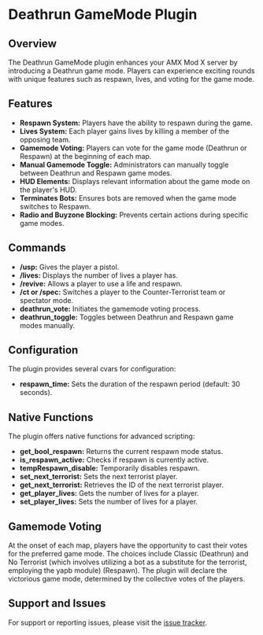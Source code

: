 # Deathrun GameMode Plugin

## Overview

The Deathrun GameMode plugin enhances your AMX Mod X server by introducing a Deathrun game mode. Players can experience exciting rounds with unique features such as respawn, lives, and voting for the game mode.

## Features

- **Respawn System:** Players have the ability to respawn during the game.
- **Lives System:** Each player gains lives by killing a member of the opposing team.
- **Gamemode Voting:** Players can vote for the game mode (Deathrun or Respawn) at the beginning of each map.
- **Manual Gamemode Toggle:** Administrators can manually toggle between Deathrun and Respawn game modes.
- **HUD Elements:** Displays relevant information about the game mode on the player's HUD.
- **Terminates Bots:** Ensures bots are removed when the game mode switches to Respawn.
- **Radio and Buyzone Blocking:** Prevents certain actions during specific game modes.

## Commands

- **/usp:** Gives the player a pistol.
- **/lives:** Displays the number of lives a player has.
- **/revive:** Allows a player to use a life and respawn.
- **/ct or /spec:** Switches a player to the Counter-Terrorist team or spectator mode.
- **deathrun_vote:** Initiates the gamemode voting process.
- **deathrun_toggle:** Toggles between Deathrun and Respawn game modes manually.

## Configuration

The plugin provides several cvars for configuration:

- **respawn_time:** Sets the duration of the respawn period (default: 30 seconds).

## Native Functions

The plugin offers native functions for advanced scripting:

- **get_bool_respawn:** Returns the current respawn mode status.
- **is_respawn_active:** Checks if respawn is currently active.
- **tempRespawn_disable:** Temporarily disables respawn.
- **set_next_terrorist:** Sets the next terrorist player.
- **get_next_terrorist:** Retrieves the ID of the next terrorist player.
- **get_player_lives:** Gets the number of lives for a player.
- **set_player_lives:** Sets the number of lives for a player.

## Gamemode Voting

At the onset of each map, players have the opportunity to cast their votes for the preferred game mode. The choices include Classic (Deathrun) and No Terrorist (which involves utilizing a bot as a substitute for the terrorist, employing the yapb module) (Respawn). The plugin will declare the victorious game mode, determined by the collective votes of the players.

## Support and Issues

For support or reporting issues, please visit the [issue tracker](https://github.com/human416c6578/deathrun/issues).
